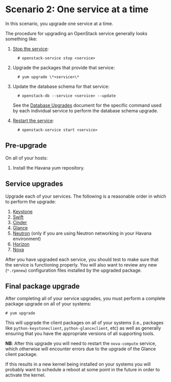 # Scenario 2: One service at a time

In this scenario, you upgrade one service at a time.

The procedure for upgrading an OpenStack service generally looks
something like:

1. [Stop the service][stop]:

         # openstack-service stop <service>

1. Upgrade the packages that provide that service:

         # yum upgrade \*<service>\*

1. Update the database schema for that service:

         # openstack-db --service <service> --update

     See the [Database Upgrades][dbsync] document for the specific
     command used by each individual service to perform the database
     schema upgrade.

1. [Restart the service][start]:

         # openstack-service start <service>

[stop]: service.html#stop
[start]: service.html#start

## Pre-upgrade

On all of your hosts:

1. Install the Havana yum repository.

## Service upgrades

Upgrade each of your services.  The following is a reasonable order in
which to perform the upgrade:

1. [Keystone][]
1. [Swift][]
1. [Cinder][]
1. [Glance][]
1. [Neutron][] (only if you are using Neutron
   networking in your Havana environment)
1. [Horizon][]
1. [Nova][]

After you have upgraded each service, you should test to make sure
that the service is functioning properly.  You will also want to
review any new (`*.rpmnew`) configuration files installed by the
upgraded package.

[keystone]: upgrade-keystone.html
[swift]: upgrade-swift.html
[cinder]: upgrade-cinder.html
[glance]: upgrade-glance.html
[neutron]: upgrade-neutron.html
[nova]: upgrade-nova.html
[horizon]: upgrade-horizon.html

## Final package upgrade

After completing all of your service upgrades, you must perform a
complete package upgrade on all of your systems:

    # yum upgrade

This will upgrade the client packages on all of your systems (i.e.,
packages like `python-keystoneclient`, `python-glanceclient`, etc) as
well as generally ensuring that you have the appropriate versions of
all supporting tools.

**NB**: After this upgrade you will need to restart the `nova-compute`
service, which otherwise will encounter errors due to the upgrade of
the Glance client package.

If this results in a new kernel being installed on your systems you
will probably want to schedule a reboot at some point in the future in
order to activate the kernel.

[dbsync]: database-upgrades.html

